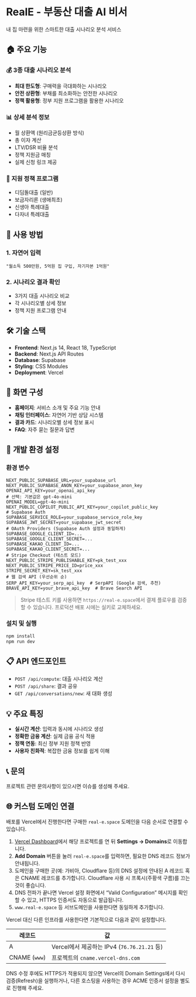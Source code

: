 # RealE - 부동산 대출 AI 비서

내 집 마련을 위한 스마트한 대출 시나리오 분석 서비스

## 🏠 주요 기능

### 💰 3종 대출 시나리오 분석
- **최대 한도형**: 구매력을 극대화하는 시나리오
- **안전 상환형**: 부채를 최소화하는 안전한 시나리오  
- **정책 활용형**: 정부 지원 프로그램을 활용한 시나리오

### 📊 상세 분석 정보
- 월 상환액 (원리금균등상환 방식)
- 총 이자 계산
- LTV/DSR 비율 분석
- 정책 지원금 매칭
- 실제 신청 링크 제공

### 🎯 지원 정책 프로그램
- 디딤돌대출 (일반)
- 보금자리론 (생애최초)
- 신생아 특례대출
- 다자녀 특례대출

## 🚀 사용 방법

### 1. 자연어 입력
```
"월소득 500만원, 5억원 집 구입, 자기자본 1억원"
```

### 2. 시나리오 결과 확인
- 3가지 대출 시나리오 비교
- 각 시나리오별 상세 정보
- 정책 지원 프로그램 안내

## 🛠 기술 스택

- **Frontend**: Next.js 14, React 18, TypeScript
- **Backend**: Next.js API Routes
- **Database**: Supabase
- **Styling**: CSS Modules
- **Deployment**: Vercel

## 📱 화면 구성

- **홈페이지**: 서비스 소개 및 주요 기능 안내
- **채팅 인터페이스**: 자연어 기반 상담 시스템
- **결과 카드**: 시나리오별 상세 정보 표시
- **FAQ**: 자주 묻는 질문과 답변

## 🔧 개발 환경 설정

### 환경 변수
```env
NEXT_PUBLIC_SUPABASE_URL=your_supabase_url
NEXT_PUBLIC_SUPABASE_ANON_KEY=your_supabase_anon_key
OPENAI_API_KEY=your_openai_api_key
# 선택: 기본값은 gpt-4o-mini
OPENAI_MODEL=gpt-4o-mini
NEXT_PUBLIC_COPILOT_PUBLIC_API_KEY=your_copilot_public_key
# Supabase Auth
SUPABASE_SERVICE_ROLE=your_supabase_service_role_key
SUPABASE_JWT_SECRET=your_supabase_jwt_secret
# OAuth Providers (Supabase Auth 설정과 동일하게)
SUPABASE_GOOGLE_CLIENT_ID=...
SUPABASE_GOOGLE_CLIENT_SECRET=...
SUPABASE_KAKAO_CLIENT_ID=...
SUPABASE_KAKAO_CLIENT_SECRET=...
# Stripe Checkout (테스트 모드)
NEXT_PUBLIC_STRIPE_PUBLISHABLE_KEY=pk_test_xxx
NEXT_PUBLIC_STRIPE_PRICE_ID=price_xxx
STRIPE_SECRET_KEY=sk_test_xxx
# 웹 검색 API (우선순위 순)
SERP_API_KEY=your_serp_api_key  # SerpAPI (Google 검색, 추천)
BRAVE_API_KEY=your_brave_api_key  # Brave Search API
```

> Stripe 테스트 키를 사용하면 `https://real-e.space`에서 결제 플로우를 검증할 수 있습니다. 프로덕션 배포 시에는 실키로 교체하세요.

### 설치 및 실행
```bash
npm install
npm run dev
```

## 📋 API 엔드포인트

- `POST /api/compute`: 대출 시나리오 계산
- `POST /api/share`: 결과 공유
- `GET /api/conversations/new`: 새 대화 생성

## 💡 주요 특징

- **실시간 계산**: 입력과 동시에 시나리오 생성
- **정확한 금융 계산**: 실제 금융 공식 적용
- **정책 연동**: 최신 정부 지원 정책 반영
- **사용자 친화적**: 복잡한 금융 정보를 쉽게 이해

## 📞 문의

프로젝트 관련 문의사항이 있으시면 이슈를 생성해 주세요.

## 🌐 커스텀 도메인 연결

배포를 Vercel에서 진행한다면 구매한 `real-e.space` 도메인을 다음 순서로 연결할 수 있습니다.

1. [Vercel Dashboard](https://vercel.com/)에서 해당 프로젝트를 연 뒤 **Settings → Domains**로 이동합니다.
2. **Add Domain** 버튼을 눌러 `real-e.space`를 입력하면, 필요한 DNS 레코드 정보가 안내됩니다.
3. 도메인을 구매한 곳(예: 가비아, Cloudflare 등)의 DNS 설정에 안내된 A 레코드 혹은 CNAME 레코드를 추가합니다. Cloudflare 사용 시 프록시(주황색 구름)를 끄는 것이 좋습니다.
4. DNS 전파가 끝나면 Vercel 설정 화면에서 “Valid Configuration” 메시지를 확인할 수 있고, HTTPS 인증서도 자동으로 발급됩니다.
5. `www.real-e.space` 등 서브도메인을 사용한다면 동일하게 추가합니다.

Vercel 대신 다른 인프라를 사용한다면 기본적으로 다음과 같이 설정합니다.

| 레코드 | 값 |
| --- | --- |
| A | Vercel에서 제공하는 IPv4 (`76.76.21.21` 등) |
| CNAME (`www`) | 프로젝트의 `cname.vercel-dns.com` |

DNS 수정 후에도 HTTPS가 적용되지 않으면 Vercel의 Domain Settings에서 다시 검증(Refresh)을 실행하거나, 다른 호스팅을 사용하는 경우 ACME 인증서 설정을 별도로 진행해 주세요.